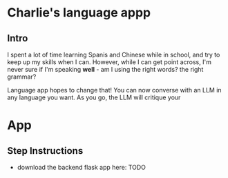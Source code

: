 # Charlie's language appp

## Intro

I spent a lot of time learning Spanis and Chinese while in school, and try to keep up my skills when I can. However, while I can get point across, I'm never sure if I'm speaking **well** - am I using the right words? the right grammar?

Language app hopes to change that! You can now converse with an LLM in any language you want. As you go, the LLM will critique your

# App

## Step Instructions

- download the backend flask app here: TODO
